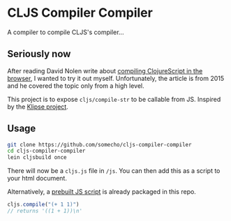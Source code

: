 # CLJS Compiler Compiler

A compiler to compile CLJS's compiler... 

## Seriously now
After reading David Nolen write about [compiling ClojureScript in the
browser](http://swannodette.github.io/2015/07/29/clojurescript-17/), I wanted
to try it out myself. Unfortunately, the article is from 2015 and he covered the
topic only from a high level.

This project is to expose `cljs/compile-str` to be callable from JS. Inspired by
the [Klipse project](https://github.com/viebel/klipse).

## Usage
```sh
git clone https://github.com/somecho/cljs-compiler-compiler
cd cljs-compiler-compiler
lein cljsbuild once
```
There will now be a `cljs.js` file in `/js`. You can then add this as a script
to your html document. 

Alternatively, a [prebuilt JS script](./js/cljs.js) is already packaged in this repo. 

```js
cljs.compile("(+ 1 1)")
// returns '((1 + 1))\n'
```
